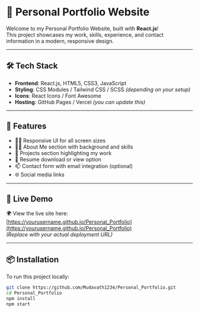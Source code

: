 # 🌟 Personal Portfolio Website

Welcome to my Personal Portfolio Website, built with **React.js**!  
This project showcases my work, skills, experience, and contact information in a modern, responsive design.

---

## 🛠️ Tech Stack

- **Frontend**: React.js, HTML5, CSS3, JavaScript
- **Styling**: CSS Modules / Tailwind CSS / SCSS *(depending on your setup)*
- **Icons**: React Icons / Font Awesome
- **Hosting**: GitHub Pages / Vercel *(you can update this)*

---

## 📁 Features

- 👨‍💻 Responsive UI for all screen sizes
- 🧑‍🎓 About Me section with background and skills
- 📁 Projects section highlighting my work
- 📄 Resume download or view option
- 📫 Contact form with email integration (optional)
- 🌐 Social media links

---

## 🚀 Live Demo

🌍 View the live site here: [https://yourusername.github.io/Personal_Portfolio](https://yourusername.github.io/Personal_Portfolio)  
*(Replace with your actual deployment URL)*

---

## 📦 Installation

To run this project locally:

```bash
git clone https://github.com/Mudavath1234/Personal_Portfolio.git
cd Personal_Portfolio
npm install
npm start

